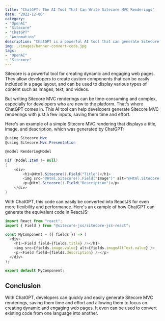 ```yaml
---
title: "ChatGPT: The AI Tool That Can Write Sitecore MVC Renderings"
date: "2022-12-06"
category:
- "OpenAI"
- "Sitecore"
- "ChatGPT"
- "Automation"
description: "ChatGPT is a powerful AI tool that can generate Sitecore MVC renderings with just a few inputs. Learn how ChatGPT can help you create dynamic and engaging web pages with a simple code example."
img: ./images/banner-convert-code.jpg
tags:
- "OpenAI"
- "Sitecore"
---
```

Sitecore is a powerful tool for creating dynamic and engaging web pages. They allow developers to create custom components that can be easily included in a page layout, and can be used to display various types of content such as images, text, and videos.

But writing Sitecore MVC renderings can be time-consuming and complex, especially for developers who are new to the platform. That's where ChatGPT comes in. This AI tool can help developers generate Sitecore MVC renderings with just a few inputs, saving them time and effort.

Here's an example of a simple Sitecore MVC rendering that displays a title, image, and description, which was generated by ChatGPT:

```csharp
@using Sitecore.Mvc
@using Sitecore.Mvc.Presentation

@model RenderingModel

@if (Model.Item != null)
{
    <div>
        <h1>@Html.Sitecore().Field("Title")</h1>
        <img src="@Html.Sitecore().Field("Image")" alt="@Html.Sitecore().Field("Image Alt Text")" />
        <p>@Html.Sitecore().Field("Description")</p>
    </div>
}
```

With ChatGPT, this code can easily be converted into ReactJS for even more flexibility and performance. Here's an example of how ChatGPT can generate the equivalent code in ReactJS:

```typescript
import React from "react";
import { Field } from "@sitecore-jss/sitecore-jss-react";

const MyComponent = ({ fields }) => (
  <div>
    <h1><Field field={fields.title} /></h1>
    <img src={fields.image.value} alt={fields.imageAltText.value} />
    <p><Field field={fields.description} /></p>
  </div>
);

export default MyComponent;
```

## Conclusion

With ChatGPT, developers can quickly and easily generate Sitecore MVC renderings, saving them time and effort and allowing them to focus on creating dynamic and engaging web pages. It even can be used to convert existing code from one language into another.
